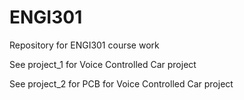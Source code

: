 # ENGI301

Repository for ENGI301 course work

See project_1 for Voice Controlled Car project

See project_2 for PCB for Voice Controlled Car project